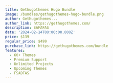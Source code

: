 ```yaml
---
title: Gethugothemes Hugo Bundle
image: /bundles/gethugothemes-hugo-bundle.png
author: Gethugothemes...
author_link: https://gethugothemes.com/
description: SAFAFAS
date: '2024-02-14T00:00:00.000Z'
price: $139
regular_price: $499
purchase_link: https://gethugothemes.com/bundle
features:
  - 60+ Themes
  - Premium Support
  - Unlimited Projects
  - Upcoming Themes
  - FSADFAS
---
```


